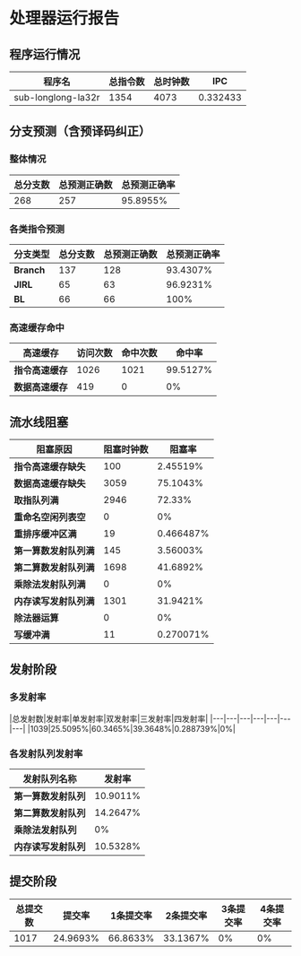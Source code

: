 # 处理器运行报告
## 程序运行情况
|程序名|总指令数|总时钟数|IPC|
|---|---|---|---|
|sub-longlong-la32r|1354|4073|0.332433|

## 分支预测（含预译码纠正）
### 整体情况
|总分支数|总预测正确数|总预测正确率|
|---|---|---|
|268|257|95.8955%|

### 各类指令预测
|分支类型|总分支数|总预测正确数|总预测正确率|
|---|---|---|---|
|**Branch**| 137 | 128 | 93.4307%|
|**JIRL**| 65 | 63 | 96.9231%|
|**BL**| 66 | 66 | 100%|

### 高速缓存命中
|高速缓存|访问次数|命中次数|命中率|
|---|---|---|---|
|**指令高速缓存**| 1026 | 1021 | 99.5127%|
|**数据高速缓存**| 419 | 0 | 0%|
## 流水线阻塞
|阻塞原因|阻塞时钟数|阻塞率|
|---|---|---|
|**指令高速缓存缺失**| 100 | 2.45519%|
|**数据高速缓存缺失**| 3059 | 75.1043%|
|**取指队列满**| 2946 | 72.33%|
|**重命名空闲列表空**|0 | 0%|
|**重排序缓冲区满**|19 | 0.466487%|
|**第一算数发射队列满**|145 | 3.56003%|
|**第二算数发射队列满**|1698 | 41.6892%|
|**乘除法发射队列满**|0 | 0%|
|**内存读写发射队列满**|1301 | 31.9421%|
|**除法器运算**|0 | 0%|
|**写缓冲满**|11 | 0.270071%|

## 发射阶段
### 多发射率
|总发射数|发射率|单发射率|双发射率|三发射率|四发射率|
|---|---|---|---|---|---|---|
|1039|25.5095%|60.3465%|39.3648%|0.288739%|0%|

### 各发射队列发射率
|发射队列名称|发射率|
|---|---|
|**第一算数发射队列**|10.9011%|
|**第二算数发射队列**|14.2647%|
|**乘除法发射队列**|0%|
|**内存读写发射队列**|10.5328%|

## 提交阶段
|总提交数|提交率|1条提交率|2条提交率|3条提交率|4条提交率|
|---|---|---|---|---|---|
|1017|24.9693%|66.8633%|33.1367%|0%|0%|
